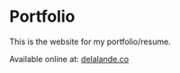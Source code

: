 # Portfolio

This is the website for my portfolio/resume.

Available online at: [delalande.co](https://delalande.co)


